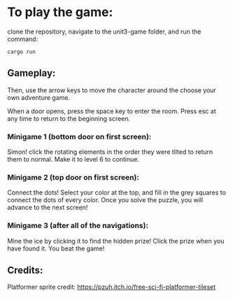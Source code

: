 # To play the game:
clone the repository, navigate to the unit3-game folder, and run the command:

```
cargo run
```

## Gameplay:

Then, use the arrow keys to move the character around the choose your own adventure game.

When a door opens, press the space key to enter the room. Press esc at any time to return to the beginning screen.

### Minigame 1 (bottom door on first screen): 
Simon! click the rotating elements in the order they were tilted to return them to normal. Make it to level 6 to continue.

### Minigame 2 (top door on first screen): 
Connect the dots! Select your color at the top, and fill in the grey squares to connect the dots of every color. Once you solve the puzzle, you will advance to the next screen!


### Minigame 3 (after all of the navigations): 
Mine the ice by clicking it to find the hidden prize! Click the prize when you have found it. You beat the game!


## Credits:
Platformer sprite credit: https://pzuh.itch.io/free-sci-fi-platformer-tileset
